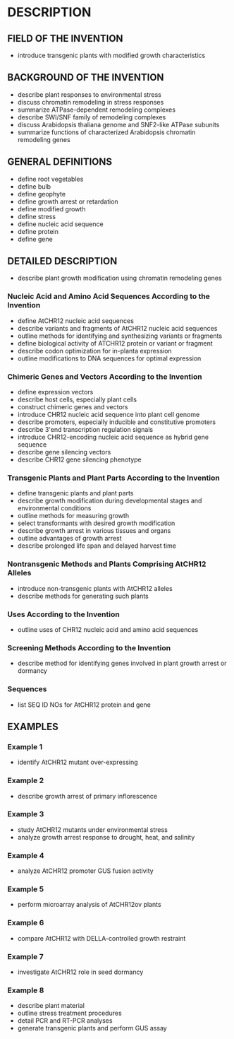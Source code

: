 # DESCRIPTION

## FIELD OF THE INVENTION

- introduce transgenic plants with modified growth characteristics

## BACKGROUND OF THE INVENTION

- describe plant responses to environmental stress
- discuss chromatin remodeling in stress responses
- summarize ATPase-dependent remodeling complexes
- describe SWI/SNF family of remodeling complexes
- discuss Arabidopsis thaliana genome and SNF2-like ATPase subunits
- summarize functions of characterized Arabidopsis chromatin remodeling genes

## GENERAL DEFINITIONS

- define root vegetables
- define bulb
- define geophyte
- define growth arrest or retardation
- define modified growth
- define stress
- define nucleic acid sequence
- define protein
- define gene

## DETAILED DESCRIPTION

- describe plant growth modification using chromatin remodeling genes

### Nucleic Acid and Amino Acid Sequences According to the Invention

- define AtCHR12 nucleic acid sequences
- describe variants and fragments of AtCHR12 nucleic acid sequences
- outline methods for identifying and synthesizing variants or fragments
- define biological activity of ATCHR12 protein or variant or fragment
- describe codon optimization for in-planta expression
- outline modifications to DNA sequences for optimal expression

### Chimeric Genes and Vectors According to the Invention

- define expression vectors
- describe host cells, especially plant cells
- construct chimeric genes and vectors
- introduce CHR12 nucleic acid sequence into plant cell genome
- describe promoters, especially inducible and constitutive promoters
- describe 3'end transcription regulation signals
- introduce CHR12-encoding nucleic acid sequence as hybrid gene sequence
- describe gene silencing vectors
- describe CHR12 gene silencing phenotype

### Transgenic Plants and Plant Parts According to the Invention

- define transgenic plants and plant parts
- describe growth modification during developmental stages and environmental conditions
- outline methods for measuring growth
- select transformants with desired growth modification
- describe growth arrest in various tissues and organs
- outline advantages of growth arrest
- describe prolonged life span and delayed harvest time

### Nontransgenic Methods and Plants Comprising AtCHR12 Alleles

- introduce non-transgenic plants with AtCHR12 alleles
- describe methods for generating such plants

### Uses According to the Invention

- outline uses of CHR12 nucleic acid and amino acid sequences

### Screening Methods According to the Invention

- describe method for identifying genes involved in plant growth arrest or dormancy

### Sequences

- list SEQ ID NOs for AtCHR12 protein and gene

## EXAMPLES

### Example 1

- identify AtCHR12 mutant over-expressing

### Example 2

- describe growth arrest of primary inflorescence

### Example 3

- study AtCHR12 mutants under environmental stress
- analyze growth arrest response to drought, heat, and salinity

### Example 4

- analyze AtCHR12 promoter GUS fusion activity

### Example 5

- perform microarray analysis of AtCHR12ov plants

### Example 6

- compare AtCHR12 with DELLA-controlled growth restraint

### Example 7

- investigate AtCHR12 role in seed dormancy

### Example 8

- describe plant material
- outline stress treatment procedures
- detail PCR and RT-PCR analyses
- generate transgenic plants and perform GUS assay

